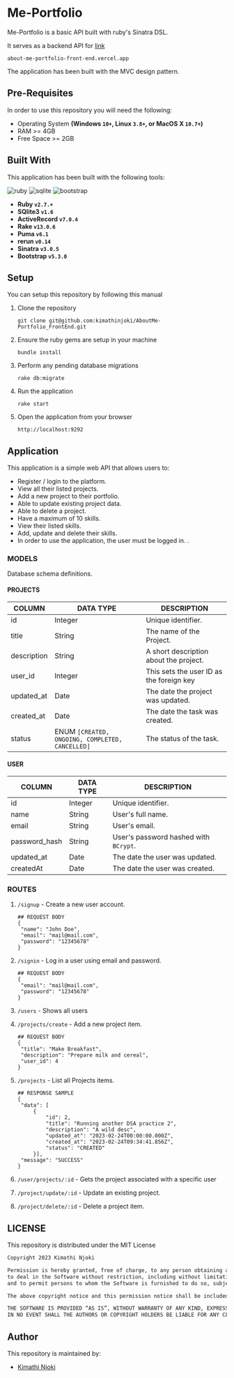 # Me-Portfolio
Me-Portfolio is a basic API built with ruby's Sinatra DSL. 

It serves as a backend API for [link](about-me-portfolio-front-end.vercel.app)

```
about-me-portfolio-front-end.vercel.app

```

The application has been built with the MVC design pattern.

## Pre-Requisites
In order to use this repository you will need the following:



- Operating System **(Windows `10+`, Linux `3.8+`, or MacOS X `10.7+`)**
- RAM >= 4GB
- Free Space >= 2GB

## Built With
This application has been built with the following tools:

![ruby](https://img.shields.io/badge/Ruby-CC342D?style=for-the-badge&logo=ruby&logoColor=white)
![sqlite](https://img.shields.io/badge/SQLite-07405E?style=for-the-badge&logo=sqlite&logoColor=white)
![bootstrap](https://img.shields.io/badge/Bootstrap-563D7C?style=for-the-badge&logo=bootstrap&logoColor=white)


- **Ruby `v2.7.+`**
- **SQlite3 `v1.6`**
- **ActiveRecord `v7.0.4`**
- **Rake `v13.0.6`**
- **Puma `v6.1`**
- **rerun `v0.14`**
- **Sinatra `v3.0.5`**
- **Bootstrap `v5.3.0`**


## Setup
You can setup this repository by following this manual

1. Clone the repository
    ```{shell}
   git clone git@github.com:kimathinjoki/AboutMe-Portfolio_FrontEnd.git
   ```
2. Ensure the ruby gems are setup in your machine
    ```{shell}
   bundle install
   ```
3. Perform any pending database migrations
   ```{shell}
   rake db:migrate
   ```
4. Run the application
    ```{shell}
    rake start
    ```
5. Open the application from your browser
    ```
   http://localhost:9292
   ```
   
## Application
This application is a simple web API that allows users to:

- Register / login to the platform.
- View all their listed projects.
- Add a new project to their portfolio.
- Able to update existing project data.
- Able to delete a project.
- Have a maximum of 10 skills.
- View their listed skills.
- Add, update and delete their skills.
- In order to use the application, the user must be logged in.
.

### MODELS
Database schema definitions.

#### PROJECTS

| COLUMN      | DATA TYPE                                       | DESCRIPTION                         | 
|-------------|-------------------------------------------------|-------------------------------------|
| id          | Integer                                         | Unique identifier.                  |
| title       | String                                          | The name of the Project.               |
| description | String                                          | A short description about the project. |
| user_id         | Integer                                            | This sets the user ID as the foreign key      |
| updated_at     | Date      | The date the project was updated.        |
| created_at   | Date                                            | The date the task was created.      |
| status      | ENUM `[CREATED, ONGOING, COMPLETED, CANCELLED]` | The status of the task.            |


#### USER

| COLUMN        | DATA TYPE | DESCRIPTION                           | 
|---------------|-----------|---------------------------------------|
| id            | Integer   | Unique identifier.                    |
| name     | String    | User's full name.                     |
| email | String    | User's email. |
| password_hash | String    | User's password hashed with `BCrypt`. |
| updated_at    | Date      | The date the user was updated.        |
| createdAt     | Date      | The date the user was created.        |


### ROUTES

1. `/signup` - Create a new user account.
   
   ```{json}
   ## REQUEST BODY
   {
    "name": "John Doe",
    "email": "mail@mail.com",
    "password": "12345678"
   }
   ```
2. `/signin` - Log in a user using email and password.

   ```{json}
   ## REQUEST BODY
   {
    "email": "mail@mail.com",
    "password": "12345678"
   }
   ```

3. `/users` - Shows all users

4. `/projects/create` - Add a new project item.

   ```{json}
   ## REQUEST BODY
   {
    "title": "Make Breakfast",
    "description": "Prepare milk and cereal",
    "user_id": 4
   }
   ```
5. `/projects` - List all Projects items.

   ```{json}
   ## RESPONSE SAMPLE
   {
    "data": [
        {
            "id": 2,
            "title": "Running another DSA practice 2",
            "description": "A wild desc",
            "updated_at": "2023-02-24T00:00:00.000Z",
            "created_at": "2023-02-24T09:34:41.856Z",
            "status": "CREATED"
        }],
    "message": "SUCCESS"
   }
   ```
6. `/user/projects/:id` - Gets the project associated with a specific user
7. `/project/update/:id` - Update an existing project.
8. `/project/delete/:id` - Delete a project item.


## LICENSE
This repository is distributed under the MIT License

```markdown
Copyright 2023 Kimathi Njoki

Permission is hereby granted, free of charge, to any person obtaining a copy of this software and associated documentation files (the “Software”), 
to deal in the Software without restriction, including without limitation the rights to use, copy, modify, merge, publish, distribute, sublicense, and/or sell copies of the Software, 
and to permit persons to whom the Software is furnished to do so, subject to the following conditions:

The above copyright notice and this permission notice shall be included in all copies or substantial portions of the Software.

THE SOFTWARE IS PROVIDED “AS IS”, WITHOUT WARRANTY OF ANY KIND, EXPRESS OR IMPLIED, INCLUDING BUT NOT LIMITED TO THE WARRANTIES OF MERCHANTABILITY, FITNESS FOR A PARTICULAR PURPOSE AND NONINFRINGEMENT. 
IN NO EVENT SHALL THE AUTHORS OR COPYRIGHT HOLDERS BE LIABLE FOR ANY CLAIM, DAMAGES OR OTHER LIABILITY, WHETHER IN AN ACTION OF CONTRACT, TORT OR OTHERWISE, ARISING FROM, OUT OF OR IN CONNECTION WITH THE SOFTWARE OR THE USE OR OTHER DEALINGS IN THE SOFTWARE.
```


## Author
This repository is maintained by:

- [Kimathi Njoki](https://github.com/kimathinjoki) 